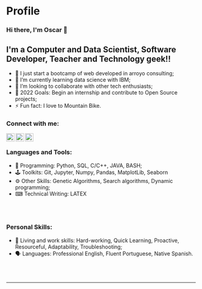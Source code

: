 # Profile
### Hi there, I'm Oscar 👋 

<!-- [![linkedin](https://image.pngaaa.com/708/1947708-small.png)](https://www.linkedin.com/in/oscarciceri/)
[![Twitter Follow](https://img.shields.io/twitter/follow/codeSTACKr?color=1DA1F2&logo=twitter&style=for-the-badge)](https://twitter.com/intent/follow?original_referer=https%3A%2F%2Fgithub.com%2FcodeSTACKr&screen_name=codeSTACKr) -->

## I'm a Computer and Data Scientist, Software Developer, Teacher and Technology geek!!

- 🔭 I just start a bootcamp of web developed in arroyo consulting;
- 🌱 I’m currently learning data science with IBM;
- 👯 I’m looking to collaborate with other tech enthusiasts; 
- 🥅 2022 Goals: Begin an internship and contribute to Open Source projects;
- ⚡ Fun fact: I love to Mountain Bike.

### Connect with me:

[<img align="left" alt="codeSTACKr | LinkedIn" width="22px" src="https://cdn.jsdelivr.net/npm/simple-icons@v3/icons/linkedin.svg" />][linkedin]
[<img align="left" alt="codeSTACKr | Twitter" width="22px" src="https://cdn.jsdelivr.net/npm/simple-icons@v3/icons/twitter.svg" />][twitter]
[<img align="left" alt="codeSTACKr | Instagram" width="22px" src="https://cdn.jsdelivr.net/npm/simple-icons@v3/icons/instagram.svg" />][instagram]


<br />

### Languages and Tools:

- 🗿  Programming:  Python, SQL, C/C++, JAVA, BASH;
- 🕹 Toolkits: Git, Jupyter, Numpy, Pandas, MatplotLib, Seaborn
- ⚙ Other Skills: Genetic Algorithms, Search algorithms, Dynamic programming;
- ⌨ Technical Writing: LATEX

<br />
<br />

### Personal Skills:

- 🧬  Living and work skills: Hard-working, Quick Learning, Proactive, Resourceful, Adaptability, Troubleshooting;
- 🗣  Languages: Professional English, Fluent Portuguese, Native Spanish.

<br />
<br />


---



[instagram]: https://www.instagram.com/oscarciceri_/
[linkedin]:https://www.linkedin.com/in/oscarciceri/
[twitter]: https://twitter.com/oscarciceri



